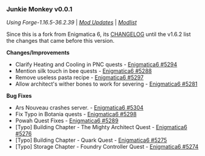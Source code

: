 ### Junkie Monkey v0.0.1

_Using Forge-1.16.5-36.2.39_ | _[Mod Updates](https://github.com/Junkie-Monkey/JMM/blob/master/changelogs/changelog_mods_0.0.1.md)_ | _[Modlist](https://github.com/Junkie-Monkey/JMM/blob/master/changelogs/modlist_0.0.1.md)_

Since this is a fork from Enigmatica 6, its [CHANGELOG](https://github.com/EnigmaticaModpacks/Enigmatica6/blob/master/changelogs/CHANGELOG.md#enigmatica-6--enigmatica-6-expert-v162) until the v1.6.2 list the changes that came before this version.

**Changes/Improvements**

-   Clarify Heating and Cooling in PNC quests - [Enigmatica6 \#5294](https://github.com/EnigmaticaModpacks/Enigmatica6/issues/5294)
-   Mention silk touch in bee quests - [Enigmatica6 \#5288](https://github.com/EnigmaticaModpacks/Enigmatica6/issues/5288)
-   Remove useless pasta recipe - [Enigmatica6 \#5297](https://github.com/EnigmaticaModpacks/Enigmatica6/issues/5297)
-   Allow architect's wither bones to work for severing - [Enigmatica6 \#5281](https://github.com/EnigmaticaModpacks/Enigmatica6/issues/5281)

**Bug Fixes**

-   Ars Nouveau crashes server. - [Enigmatica6 \#5304](https://github.com/EnigmaticaModpacks/Enigmatica6/issues/5304)
-   Fix Typo in Botania quests - [Enigmatica6 \#5298](https://github.com/EnigmaticaModpacks/Enigmatica6/issues/5298)
-   Powah Quest Fixes - [Enigmatica6 \#5289](https://github.com/EnigmaticaModpacks/Enigmatica6/issues/5289)
-   [Typo] Building Chapter - The Mighty Architect Quest - [Enigmatica6 \#5276](https://github.com/EnigmaticaModpacks/Enigmatica6/issues/5276)
-   [Typo] Building Chapter - Quark Quest - [Enigmatica6 \#5275](https://github.com/EnigmaticaModpacks/Enigmatica6/issues/5275)
-   [Typo] Storage Chapter - Foundry Controller Quest - [Enigmatica6 \#5274](https://github.com/EnigmaticaModpacks/Enigmatica6/issues/5274)

